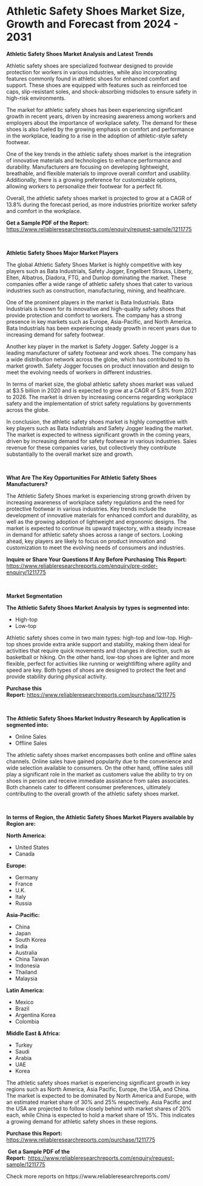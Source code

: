 <p><h1>Athletic Safety Shoes Market Size, Growth and Forecast from 2024 - 2031</h1></p><p><strong>Athletic Safety Shoes Market Analysis and Latest Trends</strong></p>
<p><p>Athletic safety shoes are specialized footwear designed to provide protection for workers in various industries, while also incorporating features commonly found in athletic shoes for enhanced comfort and support. These shoes are equipped with features such as reinforced toe caps, slip-resistant soles, and shock-absorbing midsoles to ensure safety in high-risk environments.</p><p>The market for athletic safety shoes has been experiencing significant growth in recent years, driven by increasing awareness among workers and employers about the importance of workplace safety. The demand for these shoes is also fueled by the growing emphasis on comfort and performance in the workplace, leading to a rise in the adoption of athletic-style safety footwear.</p><p>One of the key trends in the athletic safety shoes market is the integration of innovative materials and technologies to enhance performance and durability. Manufacturers are focusing on developing lightweight, breathable, and flexible materials to improve overall comfort and usability. Additionally, there is a growing preference for customizable options, allowing workers to personalize their footwear for a perfect fit.</p><p>Overall, the athletic safety shoes market is projected to grow at a CAGR of 13.8% during the forecast period, as more industries prioritize worker safety and comfort in the workplace.</p></p>
<p><strong>Get a Sample PDF of the Report:&nbsp;</strong> <a href="https://www.reliableresearchreports.com/enquiry/request-sample/1211775">https://www.reliableresearchreports.com/enquiry/request-sample/1211775</a></p>
<p>&nbsp;</p>
<p><strong>Athletic Safety Shoes Major Market Players</strong></p>
<p><p>The global Athletic Safety Shoes Market is highly competitive with key players such as Bata Industrials, Safety Jogger, Engelbert Strauss, Liberty, Elten, Albatros, Diadora, FTG, and Dunlop dominating the market. These companies offer a wide range of athletic safety shoes that cater to various industries such as construction, manufacturing, mining, and healthcare.</p><p>One of the prominent players in the market is Bata Industrials. Bata Industrials is known for its innovative and high-quality safety shoes that provide protection and comfort to workers. The company has a strong presence in key markets such as Europe, Asia-Pacific, and North America. Bata Industrials has been experiencing steady growth in recent years due to increasing demand for safety footwear.</p><p>Another key player in the market is Safety Jogger. Safety Jogger is a leading manufacturer of safety footwear and work shoes. The company has a wide distribution network across the globe, which has contributed to its market growth. Safety Jogger focuses on product innovation and design to meet the evolving needs of workers in different industries.</p><p>In terms of market size, the global athletic safety shoes market was valued at $3.5 billion in 2020 and is expected to grow at a CAGR of 5.8% from 2021 to 2026. The market is driven by increasing concerns regarding workplace safety and the implementation of strict safety regulations by governments across the globe.</p><p>In conclusion, the athletic safety shoes market is highly competitive with key players such as Bata Industrials and Safety Jogger leading the market. The market is expected to witness significant growth in the coming years, driven by increasing demand for safety footwear in various industries. Sales revenue for these companies varies, but collectively they contribute substantially to the overall market size and growth.</p></p>
<p>&nbsp;</p>
<p><strong>What Are The Key Opportunities For Athletic Safety Shoes Manufacturers?</strong></p>
<p><p>The Athletic Safety Shoes market is experiencing strong growth driven by increasing awareness of workplace safety regulations and the need for protective footwear in various industries. Key trends include the development of innovative materials for enhanced comfort and durability, as well as the growing adoption of lightweight and ergonomic designs. The market is expected to continue its upward trajectory, with a steady increase in demand for athletic safety shoes across a range of sectors. Looking ahead, key players are likely to focus on product innovation and customization to meet the evolving needs of consumers and industries.</p></p>
<p><strong>Inquire or Share Your Questions If Any Before Purchasing This Report:</strong> <a href="https://www.reliableresearchreports.com/enquiry/pre-order-enquiry/1211775">https://www.reliableresearchreports.com/enquiry/pre-order-enquiry/1211775</a></p>
<p>&nbsp;</p>
<p><strong>Market Segmentation</strong></p>
<p><strong>The Athletic Safety Shoes Market Analysis by types is segmented into:</strong></p>
<p><ul><li>High-top</li><li>Low-top</li></ul></p>
<p><p>Athletic safety shoes come in two main types: high-top and low-top. High-top shoes provide extra ankle support and stability, making them ideal for activities that require quick movements and changes in direction, such as basketball or hiking. On the other hand, low-top shoes are lighter and more flexible, perfect for activities like running or weightlifting where agility and speed are key. Both types of shoes are designed to protect the feet and provide stability during physical activity.</p></p>
<p><strong>Purchase this Report:&nbsp;</strong><a href="https://www.reliableresearchreports.com/purchase/1211775">https://www.reliableresearchreports.com/purchase/1211775</a></p>
<p>&nbsp;</p>
<p><strong>The Athletic Safety Shoes Market Industry Research by Application is segmented into:</strong></p>
<p><ul><li>Online Sales</li><li>Offline Sales</li></ul></p>
<p><p>The athletic safety shoes market encompasses both online and offline sales channels. Online sales have gained popularity due to the convenience and wide selection available to consumers. On the other hand, offline sales still play a significant role in the market as customers value the ability to try on shoes in person and receive immediate assistance from sales associates. Both channels cater to different consumer preferences, ultimately contributing to the overall growth of the athletic safety shoes market.</p></p>
<p>&nbsp;</p>
<p><strong>In terms of Region, the Athletic Safety Shoes Market Players available by Region are:</strong></p>
<p>
    <p> <strong> North America: </strong>
        <ul>
            <li>United States</li>
            <li>Canada</li>
        </ul>
        </p> 
    <p> <strong> Europe: </strong>
        <ul>
            <li>Germany</li>
            <li>France</li>
            <li>U.K.</li>
            <li>Italy</li>
            <li>Russia</li>
        </ul>
        </p> 
    <p> <strong> Asia-Pacific: </strong>
        <ul>
            <li>China</li>
            <li>Japan</li>
            <li>South Korea</li>
            <li>India</li>
            <li>Australia</li>
            <li>China Taiwan</li>
            <li>Indonesia</li>
            <li>Thailand</li>
            <li>Malaysia</li>
        </ul>
        </p> 
    <p> <strong> Latin America: </strong>
        <ul>
            <li>Mexico</li>
            <li>Brazil</li>
            <li>Argentina Korea</li>
            <li>Colombia</li>
        </ul>
        </p> 
    <p> <strong> Middle East & Africa: </strong>
        <ul>
            <li>Turkey</li>
            <li>Saudi</li>
            <li>Arabia</li>
            <li>UAE</li>
            <li>Korea</li>
        </ul>
    </p>
    </p>
<p><p>The athletic safety shoes market is experiencing significant growth in key regions such as North America, Asia Pacific, Europe, the USA, and China. The market is expected to be dominated by North America and Europe, with an estimated market share of 30% and 25% respectively. Asia Pacific and the USA are projected to follow closely behind with market shares of 20% each, while China is expected to hold a market share of 15%. This indicates a growing demand for athletic safety shoes in these regions.</p></p>
<p><strong>Purchase this Report: </strong><a href="https://www.reliableresearchreports.com/purchase/1211775">https://www.reliableresearchreports.com/purchase/1211775</a></p>
<p>&nbsp;<strong>Get a Sample PDF of the Report:&nbsp;&nbsp;</strong><a href="https://www.reliableresearchreports.com/enquiry/request-sample/1211775">https://www.reliableresearchreports.com/enquiry/request-sample/1211775</a></p>
<p><strong></strong></p>
<p>Check more reports on https://www.reliableresearchreports.com/</p>